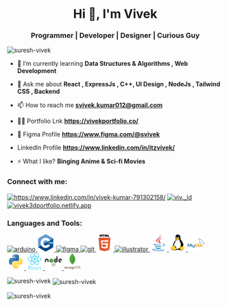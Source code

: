 <h1 align="center">Hi 👋, I'm Vivek</h1>
<h3 align="center">Programmer | Developer | Designer | Curious Guy</h3>

<p align="left"> <img src="https://komarev.com/ghpvc/?username=suresh-vivek&label=Profile%20views&color=0e75b6&style=flat" alt="suresh-vivek" /> </p>

- 🌱 I’m currently learning **Data Structures & Algorithms , Web Development**

- 💬 Ask me about **React , ExpressJs , C++, UI Design , NodeJs , Tailwind CSS , Backend**

- 📫 How to reach me **svivek.kumar012@gmail.com**

- 👨‍💻 Portfolio Lnk **https://vivekportfolio.co/**

- 🎨 Figma Profile **https://www.figma.com/@svivek**
-    LinkedIn Profile **https://www.linkedin.com/in/itzvivek/**

- ⚡ What I like? **Binging Anime & Sci-fi Movies**

<h3 align="left">Connect with me:</h3>
<p align="left">
<a href="https://www.linkedin.com/in/vivek-kumar-791302158/" target="blank"><img align="center" src="https://raw.githubusercontent.com/rahuldkjain/github-profile-readme-generator/master/src/images/icons/Social/linked-in-alt.svg" alt="https://www.linkedin.com/in/vivek-kumar-791302158/" height="30" width="40" /></a>
<a href="https://instagram.com/viv._id" target="blank"><img align="center" src="https://raw.githubusercontent.com/rahuldkjain/github-profile-readme-generator/master/src/images/icons/Social/instagram.svg" alt="viv._id" height="30" width="40" /></a>
<a href="https://vivek3dportfolio.netlify.app/" target="blank"><img align="center" src="https://avatars.githubusercontent.com/u/64722627?v=4" alt="vivek3dportfolio.netlify.app" height="30" width="40"/> </a>
</p>

<h3 align="left">Languages and Tools:</h3>
<p align="left"> <a href="https://www.arduino.cc/" target="_blank"> <img src="https://cdn.worldvectorlogo.com/logos/arduino-1.svg" alt="arduino" width="40" height="40"/> </a> <a href="https://www.w3schools.com/cpp/" target="_blank"> <img src="https://raw.githubusercontent.com/devicons/devicon/master/icons/cplusplus/cplusplus-original.svg" alt="cplusplus" width="40" height="40"/> </a> <a href="https://www.figma.com/" target="_blank"> <img src="https://www.vectorlogo.zone/logos/figma/figma-icon.svg" alt="figma" width="40" height="40"/> </a> <a href="https://git-scm.com/" target="_blank"> <img src="https://www.vectorlogo.zone/logos/git-scm/git-scm-icon.svg" alt="git" width="40" height="40"/> </a> <a href="https://www.w3.org/html/" target="_blank"> <img src="https://raw.githubusercontent.com/devicons/devicon/master/icons/html5/html5-original-wordmark.svg" alt="html5" width="40" height="40"/> </a> <a href="https://www.adobe.com/in/products/illustrator.html" target="_blank"> <img src="https://www.vectorlogo.zone/logos/adobe_illustrator/adobe_illustrator-icon.svg" alt="illustrator" width="40" height="40"/> </a> <a href="https://www.java.com" target="_blank"> <img src="https://raw.githubusercontent.com/devicons/devicon/master/icons/java/java-original.svg" alt="java" width="40" height="40"/> </a> <a href="https://www.linux.org/" target="_blank"> <img src="https://raw.githubusercontent.com/devicons/devicon/master/icons/linux/linux-original.svg" alt="linux" width="40" height="40"/> </a> <a href="https://www.mysql.com/" target="_blank"> <img src="https://raw.githubusercontent.com/devicons/devicon/master/icons/mysql/mysql-original-wordmark.svg" alt="mysql" width="40" height="40"/> </a> <a href="https://www.python.org" target="_blank"> <img src="https://raw.githubusercontent.com/devicons/devicon/master/icons/python/python-original.svg" alt="python" width="40" height="40"/> </a> 
<a href="https://react.dev/" target ="_blank"> <img src="https://raw.githubusercontent.com/devicons/devicon/master/icons/react/react-original-wordmark.svg" alt="react" width="40" height="40"/> </a>
<a href="https://nodejs.org/en" target="_blank"> <img src="https://raw.githubusercontent.com/devicons/devicon/master/icons/nodejs/nodejs-original-wordmark.svg" alt="nodejs" width="40" height="40"/> </a>
<a href="https://www.mongodb.com/" target="_blank"> <img src="https://raw.githubusercontent.com/devicons/devicon/master/icons/mongodb/mongodb-original-wordmark.svg" alt="mongodb" width="40" height="40"/></a></p>

<p><img align="left" src="https://github-readme-stats.vercel.app/api/top-langs?username=suresh-vivek&show_icons=true&locale=en&layout=compact" alt="suresh-vivek" /></p>

<p>&nbsp;<img align="center" src="https://github-readme-stats.vercel.app/api?username=suresh-vivek&show_icons=true&locale=en" alt="suresh-vivek" /></p>

<p><img align="center" src="https://github-readme-streak-stats.herokuapp.com/?user=suresh-vivek&" alt="suresh-vivek" /></p>

